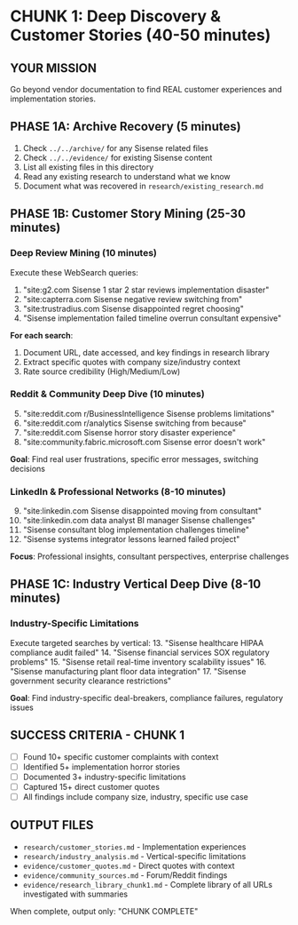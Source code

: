 # CHUNK 1: Deep Discovery & Customer Stories (40-50 minutes)

## YOUR MISSION
Go beyond vendor documentation to find REAL customer experiences and implementation stories.

## PHASE 1A: Archive Recovery (5 minutes)
1. Check `../../archive/` for any Sisense related files
2. Check `../../evidence/` for existing Sisense content
3. List all existing files in this directory
4. Read any existing research to understand what we know
5. Document what was recovered in `research/existing_research.md`

## PHASE 1B: Customer Story Mining (25-30 minutes)

### Deep Review Mining (10 minutes)
Execute these WebSearch queries:
1. "site:g2.com Sisense 1 star 2 star reviews implementation disaster"
2. "site:capterra.com Sisense negative review switching from"
3. "site:trustradius.com Sisense disappointed regret choosing"
4. "Sisense implementation failed timeline overrun consultant expensive"

**For each search**:
1. Document URL, date accessed, and key findings in research library
2. Extract specific quotes with company size/industry context
3. Rate source credibility (High/Medium/Low)

### Reddit & Community Deep Dive (10 minutes)
5. "site:reddit.com r/BusinessIntelligence Sisense problems limitations"
6. "site:reddit.com r/analytics Sisense switching from because"
7. "site:reddit.com Sisense horror story disaster experience"
8. "site:community.fabric.microsoft.com Sisense error doesn't work"

**Goal**: Find real user frustrations, specific error messages, switching decisions

### LinkedIn & Professional Networks (8-10 minutes)
9. "site:linkedin.com Sisense disappointed moving from consultant"
10. "site:linkedin.com data analyst BI manager Sisense challenges"
11. "Sisense consultant blog implementation challenges timeline"
12. "Sisense systems integrator lessons learned failed project"

**Focus**: Professional insights, consultant perspectives, enterprise challenges

## PHASE 1C: Industry Vertical Deep Dive (8-10 minutes)

### Industry-Specific Limitations
Execute targeted searches by vertical:
13. "Sisense healthcare HIPAA compliance audit failed"
14. "Sisense financial services SOX regulatory problems"
15. "Sisense retail real-time inventory scalability issues"
16. "Sisense manufacturing plant floor data integration"
17. "Sisense government security clearance restrictions"

**Goal**: Find industry-specific deal-breakers, compliance failures, regulatory issues

## SUCCESS CRITERIA - CHUNK 1
- [ ] Found 10+ specific customer complaints with context
- [ ] Identified 5+ implementation horror stories
- [ ] Documented 3+ industry-specific limitations
- [ ] Captured 15+ direct customer quotes
- [ ] All findings include company size, industry, specific use case

## OUTPUT FILES
- `research/customer_stories.md` - Implementation experiences
- `research/industry_analysis.md` - Vertical-specific limitations
- `evidence/customer_quotes.md` - Direct quotes with context
- `evidence/community_sources.md` - Forum/Reddit findings
- `evidence/research_library_chunk1.md` - Complete library of all URLs investigated with summaries

When complete, output only: "CHUNK COMPLETE"